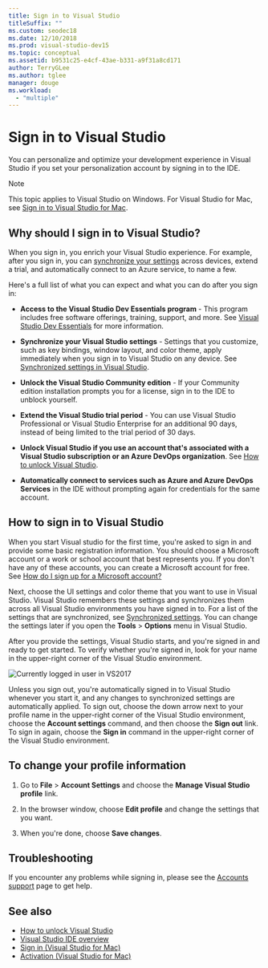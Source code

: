 ```yaml
---
title: Sign in to Visual Studio
titleSuffix: ""
ms.custom: seodec18
ms.date: 12/10/2018
ms.prod: visual-studio-dev15
ms.topic: conceptual
ms.assetid: b9531c25-e4cf-43ae-b331-a9f31a8cd171
author: TerryGLee
ms.author: tglee
manager: douge
ms.workload:
  - "multiple"
---
```

# Sign in to Visual Studio

You can personalize and optimize your development experience in Visual Studio if you set your personalization account by signing in to the IDE.

> [!NOTE]
> This topic applies to Visual Studio on Windows. For Visual Studio for Mac, see [Sign in to Visual Studio for Mac](/visualstudio/mac/signing-in).

## Why should I sign in to Visual Studio?

When you sign in, you enrich your Visual Studio experience. For example, after you sign in, you can [synchronize your settings](synchronized-settings-in-visual-studio.md) across devices, extend a trial, and automatically connect to an Azure service, to name a few.

Here's a full list of what you can expect and what you can do after you sign in:

- **Access to the Visual Studio Dev Essentials program** - This program includes free software offerings, training, support, and more. See [Visual Studio Dev Essentials](http://aka.ms/vsdevhelp) for more information.

- **Synchronize your Visual Studio settings** - Settings that you customize, such as key bindings, window layout, and color theme, apply immediately when you sign in to Visual Studio on any device. See [Synchronized settings in Visual Studio](../ide/synchronized-settings-in-visual-studio.md).

- **Unlock the Visual Studio Community edition** - If your Community edition installation prompts you for a license, sign in to the IDE to unblock yourself.

- **Extend the Visual Studio trial period** - You can use Visual Studio Professional or Visual Studio Enterprise for an additional 90 days, instead of being limited to the trial period of 30 days.

- **Unlock Visual Studio if you use an account that's associated with a Visual Studio subscription or an Azure DevOps organization**. See [How to unlock Visual Studio](../ide/how-to-unlock-visual-studio.md).

- **Automatically connect to services such as Azure and Azure DevOps Services** in the IDE without prompting again for credentials for the same account.

## How to sign in to Visual Studio

When you start Visual studio for the first time, you're asked to sign in and provide some basic registration information. You should choose a Microsoft account or a work or school account that best represents you. If you don't have any of these accounts, you can create a Microsoft account for free. See [How do I sign up for a Microsoft account?](http://windows.microsoft.com/windows-live/sign-up-create-account-how)

Next, choose the UI settings and color theme that you want to use in Visual Studio. Visual Studio remembers these settings and synchronizes them across all Visual Studio environments you have signed in to. For a list of the settings that are synchronized, see [Synchronized settings](../ide/synchronized-settings-in-visual-studio.md). You can change the settings later if you open the **Tools** > **Options** menu in Visual Studio.

After you provide the settings, Visual Studio starts, and you're signed in and ready to get started. To verify whether you're signed in, look for your name in the upper-right corner of the Visual Studio environment.

![Currently logged in user in VS2017](../ide/media/vs2017_username.png)

Unless you sign out, you're automatically signed in to Visual Studio whenever you start it, and any changes to synchronized settings are automatically applied. To sign out, choose the down arrow next to your profile name in the upper-right corner of the Visual Studio environment, choose the **Account settings** command, and then choose the **Sign out** link. To sign in again, choose the **Sign in** command in the upper-right corner of the Visual Studio environment.

## To change your profile information

1. Go to **File** > **Account Settings** and choose the **Manage Visual Studio profile** link.

1. In the browser window, choose **Edit profile** and change the settings that you want.

1. When you're done, choose **Save changes**.

## Troubleshooting

If you encounter any problems while signing in, please see the [Accounts support](https://visualstudio.microsoft.com/subscriptions/support/) page to get help.

## See also

* [How to unlock Visual Studio](../ide/how-to-unlock-visual-studio.md)
* [Visual Studio IDE overview](../get-started/visual-studio-ide.md)
* [Sign in (Visual Studio for Mac)](/visualstudio/mac/signing-in)
* [Activation (Visual Studio for Mac)](/visualstudio/mac/activation)